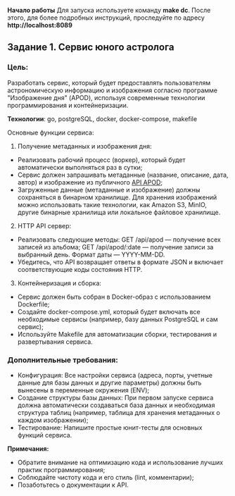 **Начало работы**
Для запуска используете команду __make dc__. После этого, для более подробных инструкций, проследуйте по адресу __http://localhost:8089__

## Задание 1. Сервис юного астролога

### Цель:
Разработать сервис, который будет предоставлять пользователям астрономическую информацию и изображения согласно программе "Изображение дня" (APOD), используя современные технологии программирования и контейнеризации.

**Технологии**: go, postgreSQL, docker, docker-compose, makefile

Основные функции сервиса:
1) Получение метаданных и изображения дня:
  - Реализовать рабочий процесс (воркер), который будет автоматически выполняться раз в сутки;
  - Сервис должен запрашивать метаданные (название, описание, дата, автор) и изображение из публичного [API APOD](https://api.nasa.gov/);
  - Загруженные данные (метаданные и изображение) должны сохраняться в бинарном хранилище. Для хранения изображений можно использовать такие технологии, как Amazon S3, MinIO, другие бинарные хранилища или локальное файловое хранилище.
2) HTTP API сервер:
  - Реализовать следующие методы:
    GET /api/apod — получение всех записей из альбома;
    GET /api/apod/:date — получение записи за выбранный день. Формат даты — YYYY-MM-DD.
  - Убедитесь, что API возвращает ответы в формате JSON и включает соответствующие коды состояния HTTP.
3) Контейнеризация и сборка:
  - Сервис должен быть собран в Docker-образ с использованием Dockerfile;
  - Создайте docker-compose.yml, который будет включать все необходимые сервисы (например, базу данных PostgreSQL и сам сервис);
  - Используйте Makefile для автоматизации сборки, тестирования и развертывания сервиса.

### Дополнительные требования:
  - Конфигурация: Все настройки сервиса (адреса, порты, учетные данные для базы данных и другие параметры) должны быть вынесены в переменные окружения (ENV);
  - Создание структуры базы данных: При первом запуске сервиса должна автоматически создаваться база данных и необходимая структура таблиц (например, таблица для хранения метаданных о каждом изображении);
  - Тестирование: Напишите простые юнит-тесты для основных функций сервиса.

**Примечания:**
  - Обратите внимание на оптимизацию кода и использование лучших практик программирования;
  - Соблюдайте чистоту кода и его стиль (lint, комментарии);
  - Позаботьтесь о документации к API.
